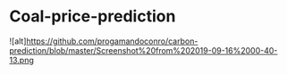 # Coal-price-prediction

![alt]https://github.com/progamandoconro/carbon-prediction/blob/master/Screenshot%20from%202019-09-16%2000-40-13.png

